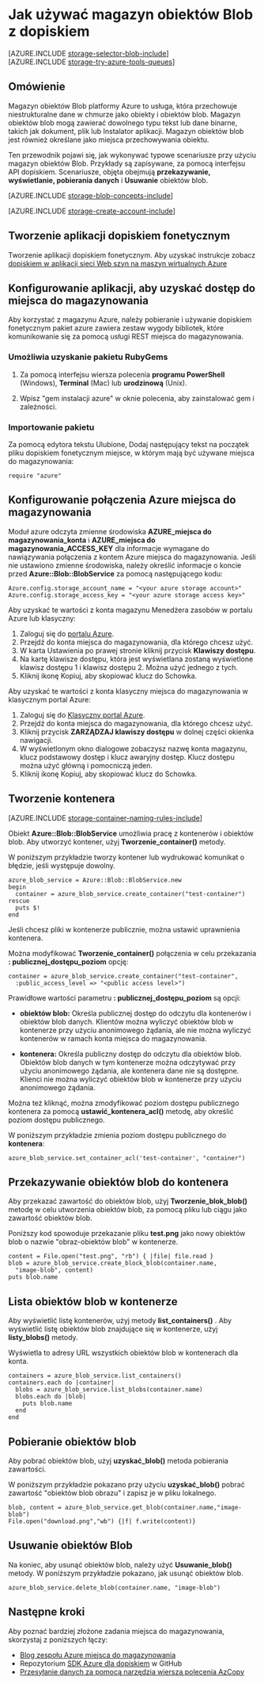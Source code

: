 <properties
    pageTitle="Jak używać magazyn obiektów Blob (miejsca przechowywania obiektu) z dopiskiem | Microsoft Azure"
    description="Przechowywanie danych niestrukturalne w chmurze z magazynem obiektów Blob platformy Azure (miejsca przechowywania obiektu)."
    services="storage"
    documentationCenter="ruby"
    authors="tamram"
    manager="carmonm"
    editor="tysonn"/>

<tags
    ms.service="storage"
    ms.workload="storage"
    ms.tgt_pltfrm="na"
    ms.devlang="ruby"
    ms.topic="article"
    ms.date="08/11/2016"
    ms.author="tamram"/>


# <a name="how-to-use-blob-storage-from-ruby"></a>Jak używać magazyn obiektów Blob z dopiskiem

[AZURE.INCLUDE [storage-selector-blob-include](../../includes/storage-selector-blob-include.md)]
<br/>
[AZURE.INCLUDE [storage-try-azure-tools-queues](../../includes/storage-try-azure-tools-blobs.md)]

## <a name="overview"></a>Omówienie

Magazyn obiektów Blob platformy Azure to usługa, która przechowuje niestrukturalne dane w chmurze jako obiekty i obiektów blob. Magazyn obiektów blob mogą zawierać dowolnego typu tekst lub dane binarne, takich jak dokument, plik lub Instalator aplikacji. Magazyn obiektów blob jest również określane jako miejsca przechowywania obiektu.

Ten przewodnik pojawi się, jak wykonywać typowe scenariusze przy użyciu magazyn obiektów Blob. Przykłady są zapisywane, za pomocą interfejsu API dopiskiem. Scenariusze, objęta obejmują **przekazywanie, wyświetlanie, pobierania danych** i **Usuwanie** obiektów blob.

[AZURE.INCLUDE [storage-blob-concepts-include](../../includes/storage-blob-concepts-include.md)]

[AZURE.INCLUDE [storage-create-account-include](../../includes/storage-create-account-include.md)]

## <a name="create-a-ruby-application"></a>Tworzenie aplikacji dopiskiem fonetycznym

Tworzenie aplikacji dopiskiem fonetycznym. Aby uzyskać instrukcje zobacz [dopiskiem w aplikacji sieci Web szyn na maszyn wirtualnych Azure](../virtual-machines/linux/classic/virtual-machines-linux-classic-ruby-rails-web-app.md)

## <a name="configure-your-application-to-access-storage"></a>Konfigurowanie aplikacji, aby uzyskać dostęp do miejsca do magazynowania

Aby korzystać z magazynu Azure, należy pobieranie i używanie dopiskiem fonetycznym pakiet azure zawiera zestaw wygody bibliotek, które komunikowanie się za pomocą usługi REST miejsca do magazynowania.

### <a name="use-rubygems-to-obtain-the-package"></a>Umożliwia uzyskanie pakietu RubyGems

1. Za pomocą interfejsu wiersza polecenia **programu PowerShell** (Windows), **Terminal** (Mac) lub **urodzinową** (Unix).

2. Wpisz "gem instalacji azure" w oknie polecenia, aby zainstalować gem i zależności.

### <a name="import-the-package"></a>Importowanie pakietu

Za pomocą edytora tekstu Ulubione, Dodaj następujący tekst na początek pliku dopiskiem fonetycznym miejsce, w którym mają być używane miejsca do magazynowania:

    require "azure"

## <a name="setup-an-azure-storage-connection"></a>Konfigurowanie połączenia Azure miejsca do magazynowania

Moduł azure odczyta zmienne środowiska **AZURE\_miejsca do magazynowania\_konta** i **AZURE\_miejsca do magazynowania\_ACCESS_KEY** dla informacje wymagane do nawiązywania połączenia z kontem Azure miejsca do magazynowania. Jeśli nie ustawiono zmienne środowiska, należy określić informacje o koncie przed **Azure::Blob::BlobService** za pomocą następującego kodu:

    Azure.config.storage_account_name = "<your azure storage account>"
    Azure.config.storage_access_key = "<your azure storage access key>"


Aby uzyskać te wartości z konta magazynu Menedżera zasobów w portalu Azure lub klasyczny:

1. Zaloguj się do [portalu Azure](https://portal.azure.com).
2. Przejdź do konta miejsca do magazynowania, dla którego chcesz użyć.
3. W karta Ustawienia po prawej stronie kliknij przycisk **Klawiszy dostępu**.
4. Na kartę klawisze dostępu, która jest wyświetlana zostaną wyświetlone klawisz dostępu 1 i klawisz dostępu 2. Można użyć jednego z tych. 
5. Kliknij ikonę Kopiuj, aby skopiować klucz do Schowka. 

Aby uzyskać te wartości z konta klasyczny miejsca do magazynowania w klasycznym portal Azure:

1. Zaloguj się do [Klasyczny portal Azure](https://manage.windowsazure.com).
2. Przejdź do konta miejsca do magazynowania, dla którego chcesz użyć.
3. Kliknij przycisk **ZARZĄDZAJ klawiszy dostępu** w dolnej części okienka nawigacji.
4. W wyświetlonym okno dialogowe zobaczysz nazwę konta magazynu, klucz podstawowy dostęp i klucz awaryjny dostęp. Klucz dostępu można użyć główną i pomocniczą jeden. 
5. Kliknij ikonę Kopiuj, aby skopiować klucz do Schowka.

## <a name="create-a-container"></a>Tworzenie kontenera

[AZURE.INCLUDE [storage-container-naming-rules-include](../../includes/storage-container-naming-rules-include.md)]

Obiekt **Azure::Blob::BlobService** umożliwia pracę z kontenerów i obiektów blob. Aby utworzyć kontener, użyj **Tworzenie\_container()** metody.

W poniższym przykładzie tworzy kontener lub wydrukować komunikat o błędzie, jeśli występuje dowolny.

    azure_blob_service = Azure::Blob::BlobService.new
    begin
      container = azure_blob_service.create_container("test-container")
    rescue
      puts $!
    end

Jeśli chcesz pliki w kontenerze publicznie, można ustawić uprawnienia kontenera.

Można modyfikować <strong>Tworzenie\_container()</strong> połączenia w celu przekazania **: publicznej\_dostępu\_poziom** opcję:

    container = azure_blob_service.create_container("test-container",
      :public_access_level => "<public access level>")


Prawidłowe wartości parametru **: publicznej\_dostępu\_poziom** są opcji:

* **obiektów blob:** Określa publicznej dostęp do odczytu dla kontenerów i obiektów blob danych. Klientów można wyliczyć obiektów blob w kontenerze przy użyciu anonimowego żądania, ale nie można wyliczyć kontenerów w ramach konta miejsca do magazynowania.

* **kontenera:** Określa publiczny dostęp do odczytu dla obiektów blob. Obiektów blob danych w tym kontenerze można odczytywać przy użyciu anonimowego żądania, ale kontenera dane nie są dostępne. Klienci nie można wyliczyć obiektów blob w kontenerze przy użyciu anonimowego żądania.

Można też kliknąć, można zmodyfikować poziom dostępu publicznego kontenera za pomocą **ustawić\_kontenera\_acl()** metodę, aby określić poziom dostępu publicznego.

W poniższym przykładzie zmienia poziom dostępu publicznego do **kontenera**:

    azure_blob_service.set_container_acl('test-container', "container")

## <a name="upload-a-blob-into-a-container"></a>Przekazywanie obiektów blob do kontenera

Aby przekazać zawartość do obiektów blob, użyj **Tworzenie\_blok\_blob()** metodę w celu utworzenia obiektów blob, za pomocą pliku lub ciągu jako zawartość obiektów blob.

Poniższy kod spowoduje przekazanie pliku **test.png** jako nowy obiektów blob o nazwie "obraz-obiektów blob" w kontenerze.

    content = File.open("test.png", "rb") { |file| file.read }
    blob = azure_blob_service.create_block_blob(container.name,
      "image-blob", content)
    puts blob.name

## <a name="list-the-blobs-in-a-container"></a>Lista obiektów blob w kontenerze

Aby wyświetlić listę kontenerów, użyj metody **list_containers()** .
Aby wyświetlić listę obiektów blob znajdujące się w kontenerze, użyj **listy\_blobs()** metody.

Wyświetla to adresy URL wszystkich obiektów blob w kontenerach dla konta.

    containers = azure_blob_service.list_containers()
    containers.each do |container|
      blobs = azure_blob_service.list_blobs(container.name)
      blobs.each do |blob|
        puts blob.name
      end
    end

## <a name="download-blobs"></a>Pobieranie obiektów blob

Aby pobrać obiektów blob, użyj **uzyskać\_blob()** metoda pobierania zawartości.

W poniższym przykładzie pokazano przy użyciu **uzyskać\_blob()** pobrać zawartość "obiektów blob obrazu" i zapisz je w pliku lokalnego.

    blob, content = azure_blob_service.get_blob(container.name,"image-blob")
    File.open("download.png","wb") {|f| f.write(content)}

## <a name="delete-a-blob"></a>Usuwanie obiektów Blob
Na koniec, aby usunąć obiektów blob, należy użyć **Usuwanie\_blob()** metody. W poniższym przykładzie pokazano, jak usunąć obiektów blob.

    azure_blob_service.delete_blob(container.name, "image-blob")

## <a name="next-steps"></a>Następne kroki

Aby poznać bardziej złożone zadania miejsca do magazynowania, skorzystaj z poniższych łączy:

- [Blog zespołu Azure miejsca do magazynowania](http://blogs.msdn.com/b/windowsazurestorage/)
- Repozytorium [SDK Azure dla dopiskiem](https://github.com/WindowsAzure/azure-sdk-for-ruby) w GitHub
- [Przesyłanie danych za pomocą narzędzia wiersza polecenia AzCopy](storage-use-azcopy.md)
